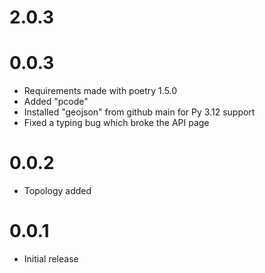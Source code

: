 # 2.0.3

# 0.0.3

- Requirements made with poetry 1.5.0
- Added "pcode"
- Installed "geojson" from github main for Py 3.12 support
- Fixed a typing bug which broke the API page


# 0.0.2

 - Topology added

# 0.0.1

 - Initial release